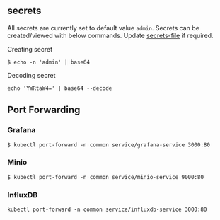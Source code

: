 ## secrets
All secrets are currently set to default value `admin`. Secrets can be created/viewed with below commands. Update [secrets-file]() if required.

Creating secret
```shell
$ echo -n 'admin' | base64
```

Decoding secret

```shell
echo 'YWRtaW4=' | base64 --decode
```

## Port Forwarding

### Grafana

```shell
$ kubectl port-forward -n common service/grafana-service 3000:80
```
### Minio

```shell
$ kubectl port-forward -n common service/minio-service 9000:80
```
### InfluxDB

```shell
kubectl port-forward -n common service/influxdb-service 3000:80
```
